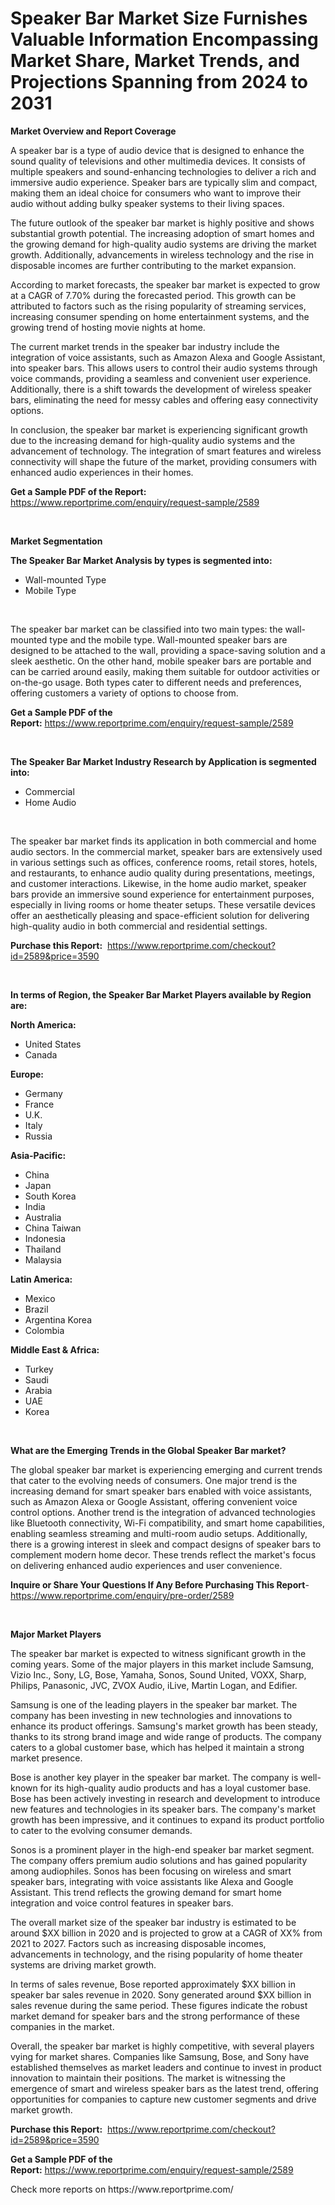 <p><h1>Speaker Bar Market Size Furnishes Valuable Information Encompassing Market Share, Market Trends, and Projections Spanning from 2024 to 2031</h1></p><p><strong>Market Overview and Report Coverage</strong></p>
<p><p>A speaker bar is a type of audio device that is designed to enhance the sound quality of televisions and other multimedia devices. It consists of multiple speakers and sound-enhancing technologies to deliver a rich and immersive audio experience. Speaker bars are typically slim and compact, making them an ideal choice for consumers who want to improve their audio without adding bulky speaker systems to their living spaces.</p><p>The future outlook of the speaker bar market is highly positive and shows substantial growth potential. The increasing adoption of smart homes and the growing demand for high-quality audio systems are driving the market growth. Additionally, advancements in wireless technology and the rise in disposable incomes are further contributing to the market expansion.</p><p>According to market forecasts, the speaker bar market is expected to grow at a CAGR of 7.70% during the forecasted period. This growth can be attributed to factors such as the rising popularity of streaming services, increasing consumer spending on home entertainment systems, and the growing trend of hosting movie nights at home.</p><p>The current market trends in the speaker bar industry include the integration of voice assistants, such as Amazon Alexa and Google Assistant, into speaker bars. This allows users to control their audio systems through voice commands, providing a seamless and convenient user experience. Additionally, there is a shift towards the development of wireless speaker bars, eliminating the need for messy cables and offering easy connectivity options.</p><p>In conclusion, the speaker bar market is experiencing significant growth due to the increasing demand for high-quality audio systems and the advancement of technology. The integration of smart features and wireless connectivity will shape the future of the market, providing consumers with enhanced audio experiences in their homes.</p></p>
<p><strong>Get a Sample PDF of the Report:</strong> <a href="https://www.reportprime.com/enquiry/request-sample/2589">https://www.reportprime.com/enquiry/request-sample/2589</a></p>
<p>&nbsp;</p>
<p><strong>Market Segmentation</strong></p>
<p><strong>The Speaker Bar Market Analysis by types is segmented into:</strong></p>
<p><ul><li>Wall-mounted Type</li><li>Mobile Type</li></ul></p>
<p>&nbsp;</p>
<p><p>The speaker bar market can be classified into two main types: the wall-mounted type and the mobile type. Wall-mounted speaker bars are designed to be attached to the wall, providing a space-saving solution and a sleek aesthetic. On the other hand, mobile speaker bars are portable and can be carried around easily, making them suitable for outdoor activities or on-the-go usage. Both types cater to different needs and preferences, offering customers a variety of options to choose from.</p></p>
<p><strong>Get a Sample PDF of the Report:</strong>&nbsp;<a href="https://www.reportprime.com/enquiry/request-sample/2589">https://www.reportprime.com/enquiry/request-sample/2589</a></p>
<p>&nbsp;</p>
<p><strong>The Speaker Bar Market Industry Research by Application is segmented into:</strong></p>
<p><ul><li>Commercial</li><li>Home Audio</li></ul></p>
<p>&nbsp;</p>
<p><p>The speaker bar market finds its application in both commercial and home audio sectors. In the commercial market, speaker bars are extensively used in various settings such as offices, conference rooms, retail stores, hotels, and restaurants, to enhance audio quality during presentations, meetings, and customer interactions. Likewise, in the home audio market, speaker bars provide an immersive sound experience for entertainment purposes, especially in living rooms or home theater setups. These versatile devices offer an aesthetically pleasing and space-efficient solution for delivering high-quality audio in both commercial and residential settings.</p></p>
<p><strong>Purchase this Report:</strong>&nbsp; <a href="https://www.reportprime.com/checkout?id=2589&price=3590">https://www.reportprime.com/checkout?id=2589&price=3590</a></p>
<p>&nbsp;</p>
<p><strong>In terms of Region, the Speaker Bar Market Players available by Region are:</strong></p>
<p>
    <p> <strong> North America: </strong>
        <ul>
            <li>United States</li>
            <li>Canada</li>
        </ul>
        </p> 
    <p> <strong> Europe: </strong>
        <ul>
            <li>Germany</li>
            <li>France</li>
            <li>U.K.</li>
            <li>Italy</li>
            <li>Russia</li>
        </ul>
        </p> 
    <p> <strong> Asia-Pacific: </strong>
        <ul>
            <li>China</li>
            <li>Japan</li>
            <li>South Korea</li>
            <li>India</li>
            <li>Australia</li>
            <li>China Taiwan</li>
            <li>Indonesia</li>
            <li>Thailand</li>
            <li>Malaysia</li>
        </ul>
        </p> 
    <p> <strong> Latin America: </strong>
        <ul>
            <li>Mexico</li>
            <li>Brazil</li>
            <li>Argentina Korea</li>
            <li>Colombia</li>
        </ul>
        </p> 
    <p> <strong> Middle East & Africa: </strong>
        <ul>
            <li>Turkey</li>
            <li>Saudi</li>
            <li>Arabia</li>
            <li>UAE</li>
            <li>Korea</li>
        </ul>
    </p>
    </p>
<p>&nbsp;</p>
<p><strong>What are the Emerging Trends in the Global Speaker Bar market?</strong></p>
<p><p>The global speaker bar market is experiencing emerging and current trends that cater to the evolving needs of consumers. One major trend is the increasing demand for smart speaker bars enabled with voice assistants, such as Amazon Alexa or Google Assistant, offering convenient voice control options. Another trend is the integration of advanced technologies like Bluetooth connectivity, Wi-Fi compatibility, and smart home capabilities, enabling seamless streaming and multi-room audio setups. Additionally, there is a growing interest in sleek and compact designs of speaker bars to complement modern home decor. These trends reflect the market's focus on delivering enhanced audio experiences and user convenience.</p></p>
<p><strong>Inquire or Share Your Questions If Any Before Purchasing This Report</strong>- <a href="https://www.reportprime.com/enquiry/pre-order/2589">https://www.reportprime.com/enquiry/pre-order/2589</a></p>
<p>&nbsp;</p>
<p><strong>Major Market Players</strong></p>
<p><p>The speaker bar market is expected to witness significant growth in the coming years. Some of the major players in this market include Samsung, Vizio Inc., Sony, LG, Bose, Yamaha, Sonos, Sound United, VOXX, Sharp, Philips, Panasonic, JVC, ZVOX Audio, iLive, Martin Logan, and Edifier.</p><p>Samsung is one of the leading players in the speaker bar market. The company has been investing in new technologies and innovations to enhance its product offerings. Samsung's market growth has been steady, thanks to its strong brand image and wide range of products. The company caters to a global customer base, which has helped it maintain a strong market presence.</p><p>Bose is another key player in the speaker bar market. The company is well-known for its high-quality audio products and has a loyal customer base. Bose has been actively investing in research and development to introduce new features and technologies in its speaker bars. The company's market growth has been impressive, and it continues to expand its product portfolio to cater to the evolving consumer demands.</p><p>Sonos is a prominent player in the high-end speaker bar market segment. The company offers premium audio solutions and has gained popularity among audiophiles. Sonos has been focusing on wireless and smart speaker bars, integrating with voice assistants like Alexa and Google Assistant. This trend reflects the growing demand for smart home integration and voice control features in speaker bars.</p><p>The overall market size of the speaker bar industry is estimated to be around $XX billion in 2020 and is projected to grow at a CAGR of XX% from 2021 to 2027. Factors such as increasing disposable incomes, advancements in technology, and the rising popularity of home theater systems are driving market growth.</p><p>In terms of sales revenue, Bose reported approximately $XX billion in speaker bar sales revenue in 2020. Sony generated around $XX billion in sales revenue during the same period. These figures indicate the robust market demand for speaker bars and the strong performance of these companies in the market.</p><p>Overall, the speaker bar market is highly competitive, with several players vying for market shares. Companies like Samsung, Bose, and Sony have established themselves as market leaders and continue to invest in product innovation to maintain their positions. The market is witnessing the emergence of smart and wireless speaker bars as the latest trend, offering opportunities for companies to capture new customer segments and drive market growth.</p></p>
<p><strong>Purchase this Report:</strong>&nbsp;&nbsp;<a href="https://www.reportprime.com/checkout?id=2589&price=3590">https://www.reportprime.com/checkout?id=2589&price=3590</a></p>
<p></p>
<p><strong>Get a Sample PDF of the Report:</strong>&nbsp;<a href="https://www.reportprime.com/enquiry/request-sample/2589">https://www.reportprime.com/enquiry/request-sample/2589</a></p>
<p>Check more reports on https://www.reportprime.com/</p>